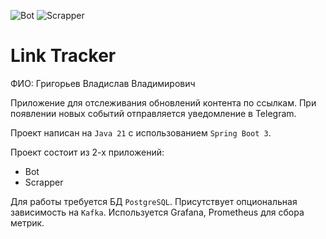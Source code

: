 ![Bot](https://github.com/vladislav77777/java-backend-course/actions/workflows/bot.yml/badge.svg)
![Scrapper](https://github.com/vladislav77777/java-backend-course/actions/workflows/scrapper.yml/badge.svg)

# Link Tracker

ФИО: Григорьев Владислав Владимирович

Приложение для отслеживания обновлений контента по ссылкам.
При появлении новых событий отправляется уведомление в Telegram.

Проект написан на `Java 21` с использованием `Spring Boot 3`.

Проект состоит из 2-х приложений:
* Bot
* Scrapper

Для работы требуется БД `PostgreSQL`. Присутствует опциональная зависимость на `Kafka`.
Используется Grafana, Prometheus для сбора метрик.
